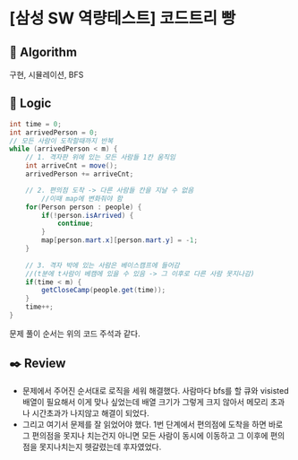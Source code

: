 # [삼성 SW 역량테스트] 코드트리 빵

## :pushpin: **Algorithm**

구현, 시뮬레이션, BFS

## :round_pushpin: **Logic**

```java
int time = 0;
int arrivedPerson = 0;
// 모든 사람이 도착할때까지 반복
while (arrivedPerson < m) {
    // 1. 격자판 위에 있는 모든 사람들 1칸 움직임
    int arriveCnt = move();
    arrivedPerson += arriveCnt;

    // 2. 편의점 도착 -> 다른 사람들 칸을 지날 수 없음
        //이때 map에 변화줘야 함
    for(Person person : people) {
        if(!person.isArrived) {
            continue;
        }
        map[person.mart.x][person.mart.y] = -1;
    }
    
    // 3. 격자 박에 있는 사람은 베이스캠프에 들어감 
    //(t분에 t사람이 베캠에 있을 수 있음 -> 그 이후로 다른 사람 못지나감)
    if(time < m) {
        getCloseCamp(people.get(time));
    }
    time++;
}
```
문제 풀이 순서는 위의 코드 주석과 같다.<br/>

## :black_nib: **Review**

- 문제에서 주어진 순서대로 로직을 세워 해결했다. 사람마다 bfs를 할 큐와 visisted배열이 필요해서 이게 맞나 싶었는데 배열 크기가 그렇게 크지 않아서 메모리 초과나 시간초과가 나지않고 해결이 되었다.
- 그리고 여기서 문제를 잘 읽었어야 했다. 1번 단계에서 편의점에 도착을 하면 바로 그 편의점을 못지나 치는건지 아니면 모든 사람이 동시에 이동하고 그 이후에 편의점을 못지나치는지 헷갈렸는데 후자였었다.